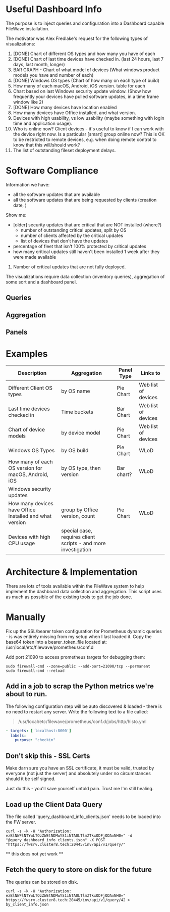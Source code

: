 Useful Dashboard Info
=

The purpose is to inject queries and configuration into a Dashboard capable FileWave installation.

The motivator was Alex Fredlake's request for the following types of visualizations:
1. [DONE] Chart of different OS types and how many you have of each
2. [DONE] Chart of last time devices have checked in. (last 24 hours, last 7 days, last month, longer) 
3. BAR GRAPH - Chart of what model of devices (What windows product models you have and number of each) 
4. [DONE] Windows OS types (Chart of how many on each type of build) 
5. How many of each macOS, Android, iOS version. table for each
6. Chart based on last Windows security update window. (Show how frequently your devices have pulled software updates, in a time frame window like 2)
7. [DONE] How many devices have location enabled 
8. How many devices have Office installed, and what version. 
9. Devices with high usability, vs low usability (maybe something with login time and application usage).
10. Who is online now? Client devices - it's useful to know if I can work with the device right now.  Is a particular [smart] group online now?  This is OK to be restricted to remote devices, e.g. when doing remote control to know that this will/should work?
11. The list of outstanding fileset deployment delays. 

Software Compliance
=

Information we have: 
- all the software updates that are available
- all the software updates that are being requested by clients (creation date, )

Show me: 
- [older] security updates that are critical that are NOT installed (where?)
  - number of outstanding critical updates, split by OS
  - number of clients affected by the critical updates
  - list of devices that don't have the updates
- percentage of fleet that isn't 100% protected by critical updates
- how many critical updates still haven't been installed 1 week after they were made available

1. Number of critical updates that are not fully deployed. 




The visualizations require data collection (inventory queries), aggregation of some sort and a dashboard panel.

Queries
-

Aggregation
-

Panels
-

Examples
=

| Description | Aggregation | Panel Type | Links to |
| ----------- | ------------| ---------- | -------- |
| Different Client OS types | by OS name | Pie Chart | Web list of devices
| Last time devices checked in | Time buckets | Bar Chart | Web list of devices
| Chart of device models | by device model | Pie Chart | Web list of devices
| Windows OS Types | by OS build | Pie Chart | WLoD
| How many of each OS version for macOS, Android, iOS | by OS type, then version | Bar chart? | WLoD
| Windows security updates | | | |
| How many devices have Office Installed and what version | group by Office version, count | Pie Chart | WLoD
| Devices with high CPU usage | special case, requires client scripts - and more investigation

Architecture & Implementation
==
There are lots of tools available within the FileWave system to help implement the dashboard data collection and aggregation.  This script uses as much as possible of the existing tools to get the job done. 

Manually
==

Fix up the SSL/bearer token configuration for Prometheus dynamic queries - is was entirely missing from my setup when I last loaded it.  Copy the base64 token into a bearer_token_file located at: /usr/local/etc/filewave/prometheus/conf.d

Add port 21090 to access prometheus targets for debugging them:

    sudo firewall-cmd --zone=public --add-port=21090/tcp --permanent
    sudo firewall-cmd --reload

Add in a job to scrap the Python metrics we're about to run.
-
The following configuration step will be auto discovered & loaded - there is no need to restart any server.  Write the following text to a file called:

> /usr/local/etc/filewave/prometheus/conf.d/jobs/http/histo.yml

```yaml
- targets: ['localhost:8000']
  labels:
    purpose: "checkin"
```

Don't skip this - SSL Certs
-
Make darn sure you have an SSL certificate, it must be valid, trusted by everyone (not just the server) and absolutely under no circumstances should it be self signed.  

Just do this - you'll save yourself untold pain.  Trust me I'm still healing.

Load up the Client Data Query
-
The file called 'query_dashboard_info_clients.json' needs to be loaded into the FW server. 

    curl -s -k -H "Authorization: ezBlNWFlNTYwLTQzZWEtNDMwYS1iNTA0LTlmZTkxODFjODAxNH0=" -d "@query_dashboard_info_clients.json" -X POST "https://fwsrv.cluster8.tech:20445/inv/api/v1/query/"

** this does not yet work **

Fetch the query to store on disk for the future
-
The queries can be stored on disk.

    curl -s -k -H "Authorization: ezBlNWFlNTYwLTQzZWEtNDMwYS1iNTA0LTlmZTkxODFjODAxNH0=" https://fwsrv.cluster8.tech:20445/inv/api/v1/query/42 > by_client_info.json

